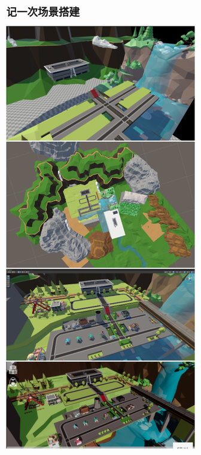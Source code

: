 # 记一次场景搭建

<img src="../img/terrain-1.png">
<img src="../img/terrain-2.png">
<img src="../img/terrain-3.png">
<img src="../img/terrain-4.png">